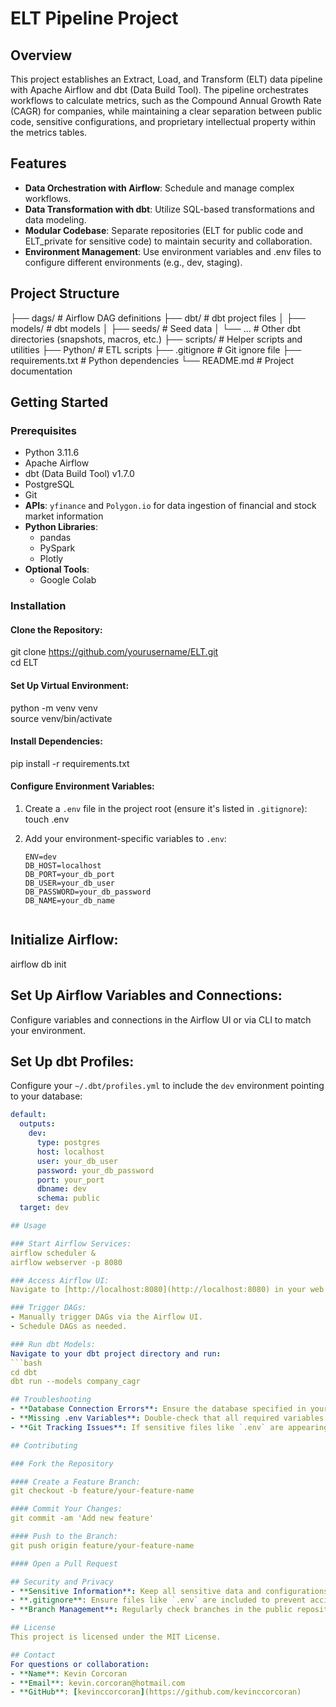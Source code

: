 # ELT Pipeline Project

## Overview
This project establishes an Extract, Load, and Transform (ELT) data pipeline with Apache Airflow and dbt (Data Build Tool). The pipeline orchestrates workflows to calculate metrics, such as the Compound Annual Growth Rate (CAGR) for companies, while maintaining a clear separation between public code, sensitive configurations, and proprietary intellectual property within the metrics tables.

## Features
- **Data Orchestration with Airflow**: Schedule and manage complex workflows.
- **Data Transformation with dbt**: Utilize SQL-based transformations and data modeling.
- **Modular Codebase**: Separate repositories (ELT for public code and ELT_private for sensitive code) to maintain security and collaboration.
- **Environment Management**: Use environment variables and .env files to configure different environments (e.g., dev, staging).

## Project Structure
├── dags/ # Airflow DAG definitions
├── dbt/ # dbt project files
│ ├── models/ # dbt models
│ ├── seeds/ # Seed data
│ └── ... # Other dbt directories (snapshots, macros, etc.)
├── scripts/ # Helper scripts and utilities
├── Python/ # ETL scripts
├── .gitignore # Git ignore file
├── requirements.txt # Python dependencies
└── README.md # Project documentation

## Getting Started

### Prerequisites
- Python 3.11.6
- Apache Airflow
- dbt (Data Build Tool) v1.7.0
- PostgreSQL
- Git
- **APIs**: `yfinance` and `Polygon.io` for data ingestion of financial and stock market information
- **Python Libraries**:
  - pandas
  - PySpark
  - Plotly
- **Optional Tools**:
  - Google Colab

### Installation

#### Clone the Repository:
git clone https://github.com/yourusername/ELT.git  
cd ELT

#### Set Up Virtual Environment:
python -m venv venv  
source venv/bin/activate

#### Install Dependencies:
pip install -r requirements.txt

#### Configure Environment Variables:
1. Create a `.env` file in the project root (ensure it's listed in `.gitignore`):  
   touch .env

2. Add your environment-specific variables to `.env`:
   ```dotenv
   ENV=dev  
   DB_HOST=localhost  
   DB_PORT=your_db_port  
   DB_USER=your_db_user  
   DB_PASSWORD=your_db_password  
   DB_NAME=your_db_name


## Initialize Airflow:
airflow db init

## Set Up Airflow Variables and Connections:
Configure variables and connections in the Airflow UI or via CLI to match your environment.

## Set Up dbt Profiles:
Configure your `~/.dbt/profiles.yml` to include the `dev` environment pointing to your database:

```yaml
default:  
  outputs:  
    dev:  
      type: postgres  
      host: localhost  
      user: your_db_user  
      password: your_db_password  
      port: your_port  
      dbname: dev  
      schema: public  
  target: dev

## Usage

### Start Airflow Services:
airflow scheduler &  
airflow webserver -p 8080

### Access Airflow UI:
Navigate to [http://localhost:8080](http://localhost:8080) in your web browser.

### Trigger DAGs:
- Manually trigger DAGs via the Airflow UI.
- Schedule DAGs as needed.

### Run dbt Models:
Navigate to your dbt project directory and run:
```bash
cd dbt  
dbt run --models company_cagr

## Troubleshooting
- **Database Connection Errors**: Ensure the database specified in your environment variables exists and is accessible.
- **Missing .env Variables**: Double-check that all required variables are set in your `.env` file.
- **Git Tracking Issues**: If sensitive files like `.env` are appearing in your GitHub repository, ensure they're listed in `.gitignore` and removed from tracking.

## Contributing

### Fork the Repository

#### Create a Feature Branch:
git checkout -b feature/your-feature-name

#### Commit Your Changes:
git commit -am 'Add new feature'

#### Push to the Branch:
git push origin feature/your-feature-name

#### Open a Pull Request

## Security and Privacy
- **Sensitive Information**: Keep all sensitive data and configurations in the `ELT_private` repository.
- **.gitignore**: Ensure files like `.env` are included to prevent accidental commits of sensitive information.
- **Branch Management**: Regularly check branches in the public repository to ensure no private code is exposed.

## License
This project is licensed under the MIT License.

## Contact
For questions or collaboration:
- **Name**: Kevin Corcoran
- **Email**: kevin.corcoran@hotmail.com
- **GitHub**: [kevinccorcoran](https://github.com/kevinccorcoran)
